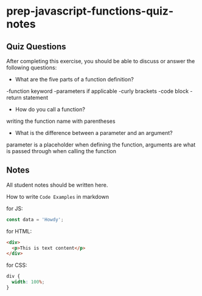 # prep-javascript-functions-quiz-notes

## Quiz Questions

After completing this exercise, you should be able to discuss or answer the following questions:

- What are the five parts of a function definition?

-function keyword
-parameters if applicable
-curly brackets
-code block
-return statement

- How do you call a function?

writing the function name with parentheses

- What is the difference between a parameter and an argument?

parameter is a placeholder when defining the function, arguments are what is passed through when calling the function

## Notes

All student notes should be written here.

How to write `Code Examples` in markdown

for JS:

```javascript
const data = 'Howdy';
```

for HTML:

```html
<div>
  <p>This is text content</p>
</div>
```

for CSS:

```css
div {
  width: 100%;
}
```
